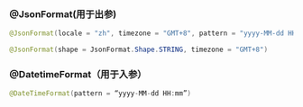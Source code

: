 ### @JsonFormat(用于出参)

~~~java
@JsonFormat(locale = "zh", timezone = "GMT+8", pattern = "yyyy-MM-dd HH:mm:ss")

@JsonFormat(shape = JsonFormat.Shape.STRING, timezone = "GMT+8")
~~~

### @DatetimeFormat（用于入参）

~~~java
@DateTimeFormat(pattern = “yyyy-MM-dd HH:mm”) 
~~~

